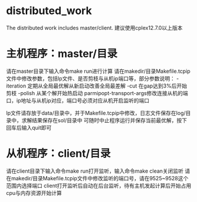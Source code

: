 # distributed_work
The distributed work includes master/client.
建议使用cplex12.7.0以上版本

# 主机程序：master/目录
  请在master目录下输入命令make run进行计算
  请在makedir/目录Makefile.tcpip文件中修改参数，包括lp文件、是否剪枝与从机ip端口等，部分参数说明：
  -iteration  定期从全局最优解从新启动改善全局最差解
  -cut        在gap达到3%后开始剪枝
  -polish     从某个解开始热启动
  parmipopt-transport-args修改连接从机的端口，ip地址与从机ip对应，端口号必须对应从机开启监听的端口

  lp文件请存放于data/目录中，并于Makefile.tcpip中修改，日志文件保存在log/目录中，求解结果保存在sol/目录中
  可随时中止程序运行并保存当前最优解，按下回车后输入quit即可

# 从机程序：client/目录
  请在client目录下输入命令make run打开监听，输入命令make clean关闭监听
  请在makedir/目录Makefile.tcpip文件中修改监听的端口号，请在9525~9528这个范围内选择端口
  client打开监听后自动在后台监听，待有主机发起计算后开始占用cpu与内存资源开始计算
